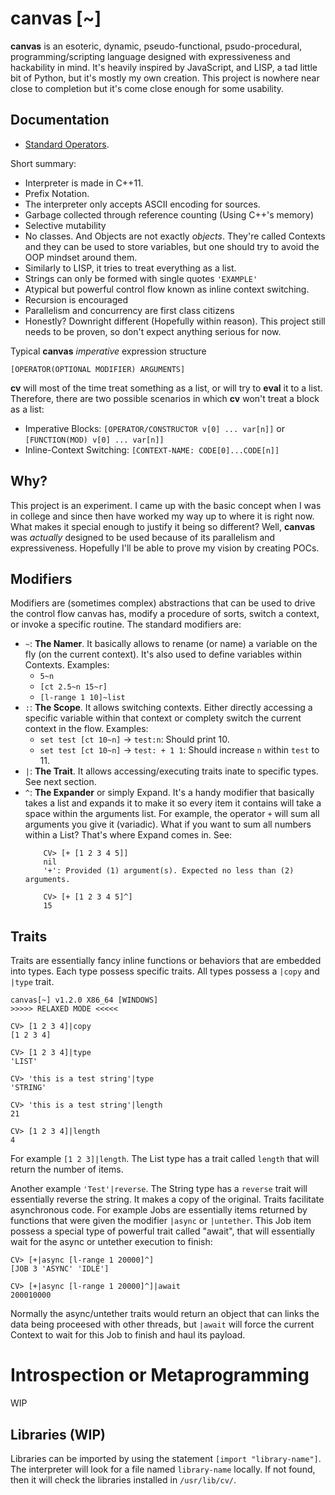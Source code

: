 # canvas [~]

**canvas** is an esoteric, dynamic, pseudo-functional, psudo-procedural, programming/scripting language designed with expressiveness and hackability in mind. It's heavily inspired by JavaScript, and LISP, a tad little bit of Python, but it's mostly my own creation. This project is nowhere near close to completion but it's come close enough for some usability.

## Documentation
- [Standard Operators](./docs/Spec.md).

Short summary:

- Interpreter is made in C++11.
- Prefix Notation.
- The interpreter only accepts ASCII encoding for sources.
- Garbage collected through reference counting (Using C++'s memory)
- Selective mutability
- No classes. And Objects are not exactly _objects_. They're called Contexts and they can be used to store variables, but one should try to avoid the OOP mindset around them.
- Similarly to LISP, it tries to treat everything as a list.
- Strings can only be formed with single quotes `'EXAMPLE'`
- Atypical but powerful control flow known as inline context switching.
- Recursion is encouraged
- Parallelism and concurrency are first class citizens
- Honestly? Downright different (Hopefully within reason). This project still needs to be proven, so don't expect anything serious for now.

Typical **canvas** _imperative_ expression structure
```
[OPERATOR(OPTIONAL MODIFIER) ARGUMENTS]
```
**cv** will most of the time treat something as a list, or will try to **eval** it to a list. Therefore, there are two possible scenarios in which **cv** won't treat a block as a list:

- Imperative Blocks: `[OPERATOR/CONSTRUCTOR v[0] ... var[n]]` or `[FUNCTION(MOD) v[0] ... var[n]]`
- Inline-Context Switching: `[CONTEXT-NAME: CODE[0]...CODE[n]]`

## Why?

This project is an experiment. I came up with the basic concept when I was in college and since then have worked my way up to where it is right now. What makes it special enough to justify it being so different? Well, **canvas** was _actually_ designed to be used because of its parallelism and expressiveness. Hopefully I'll be able to prove my vision by creating POCs.

## Modifiers
Modifiers are (sometimes complex) abstractions that can be used to drive the control flow canvas has, modify a procedure of sorts, switch a context, or invoke a specific routine. The standard modifiers are:
- `~`: **The Namer**. It basically allows to rename (or name) a variable on the fly (on the current context). It's also used to define variables within Contexts. Examples:
    - `5~n`
    - `[ct 2.5~n 15~r]`
    - `[l-range 1 10]~list`
- `:`: **The Scope**. It allows switching contexts. Either directly accessing a specific variable within that context or complety switch the current context in the flow. Examples:
    - `set test [ct 10~n]` -> `test:n`: Should print 10.
    - `set test [ct 10~n]` -> `test: + 1 1`: Should increase `n` within `test` to 11.
- `|`: **The Trait**. It allows accessing/executing traits inate to specific types. See next section.
- `^`: **The Expander** or simply Expand. It's a handy modifier that basically takes a list and expands it to make it so every item it contains will take a space within the arguments list. For example, the operator `+` will sum all arguments you give it (variadic). What if you want to sum all numbers within a List? That's where Expand comes in. See:
    ```
        CV> [+ [1 2 3 4 5]]
        nil
        '+': Provided (1) argument(s). Expected no less than (2) arguments.

        CV> [+ [1 2 3 4 5]^]
        15
    ```

## Traits
Traits are essentially fancy inline functions or behaviors that are embedded into types. Each type possess specific traits. All types possess a `|copy` and `|type` trait.

```
canvas[~] v1.2.0 X86_64 [WINDOWS]
>>>>> RELAXED MODE <<<<<

CV> [1 2 3 4]|copy
[1 2 3 4]

CV> [1 2 3 4]|type
'LIST'

CV> 'this is a test string'|type
'STRING'

CV> 'this is a test string'|length
21

CV> [1 2 3 4]|length
4
```

For example `[1 2 3]|length`. The List type has a trait called `length` that will return the number of items.

Another example `'Test'|reverse`. The String type has a `reverse` trait will essentially reverse the string. It makes a copy of the original. Traits facilitate asynchronous code. For example Jobs are essentially items returned by functions that were given the modifier `|async`
or `|untether`. This Job item possess a special type of powerful trait called "await", that will essentially wait for the async or untether execution to finish:

```
CV> [+|async [l-range 1 20000]^]
[JOB 3 'ASYNC' 'IDLE']

CV> [+|async [l-range 1 20000]^]|await
200010000
```
Normally the async/untether traits would return an object that can links the data being proceesed with other threads, but `|await` will force the current Context to wait for this Job to finish and haul its payload.


# Introspection or Metaprogramming
WIP

## Libraries (WIP)
Libraries can be imported by using the statement `[import "library-name"]`. The interpreter will look for a file named `library-name` locally. If not found, then it will check the libraries installed in `/usr/lib/cv/`.